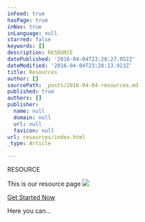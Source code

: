 ```yaml
---
inFeed: true
hasPage: true
inNav: true
inLanguage: null
starred: false
keywords: []
description: RESOURCE
datePublished: '2016-04-04T23:28:27.052Z'
dateModified: '2016-04-04T23:28:13.923Z'
title: Resources
author: []
sourcePath: _posts/2016-04-04-resources.md
published: true
authors: []
publisher:
  name: null
  domain: null
  url: null
  favicon: null
url: resources/index.html
_type: Article

---
```

RESOURCE

This is our resource page
![](https://the-grid-user-content.s3-us-west-2.amazonaws.com/94403d7c-8c1c-402a-bf00-cdcd0252c34e.jpg)

[Get Started Now][0]

Here you can...

[0]: null